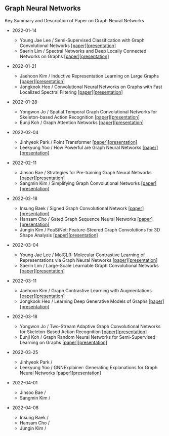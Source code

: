 ## Graph Neural Networks
Key Summary and Description of Paper on Graph Neural Networks

* 2022-01-14
  * Young Jae Lee / Semi-Supervised Classification with Graph Convolutional Networks [[paper]](https://arxiv.org/abs/1609.02907)[[presentation]](https://github.com/dudwojae/NeverMind_DMQA/blob/main/GraphNeuralNetworks/20220114/%5B20220114%5DSemi-Supervised%20Classification%20with%20Graph%20Convolutional%20Networks.pdf)
  * Saerin Lim / Spectral Networks and Deep Locally Connected Networks on Graphs [[paper]](https://arxiv.org/abs/1312.6203)[[presentation]](https://github.com/dudwojae/NeverMind_DMQA/blob/main/GraphNeuralNetworks/20220114/%5B20220114%5DSpectral%20networks%20and%20locally%20connected%20networks%20on%20graphs.pdf)

* 2022-01-21
  * Jaehoon Kim / Inductive Representation Learning on Large Graphs [[paper]](https://proceedings.neurips.cc/paper/2017/file/5dd9db5e033da9c6fb5ba83c7a7ebea9-Paper.pdf)[[presentation]](https://github.com/dudwojae/NeverMind_DMQA/blob/main/GraphNeuralNetworks/20220121/%5B20220121%5DInductive%20Representation%20Learning%20on%20Large%20Graphs.pdf)
  * Jongkook Heo / Convolutional Neural Networks on Graphs with Fast Localized Spectral Filtering [[paper]](https://proceedings.neurips.cc/paper/2016/hash/04df4d434d481c5bb723be1b6df1ee65-Abstract.html)[[presentation]](https://github.com/dudwojae/NeverMind_DMQA/blob/main/GraphNeuralNetworks/20220121/%5B20220121%5DConvolutinal%20Neural%20Networks%20on%20Graphs%20with%20Fast%20Localized%20Spectral%20Filtering.pdf)

* 2022-01-28
  * Yongwon Jo / Spatial Temporal Graph Convolutional Networks for Skeleton-based Action Recognition [[paper]](https://www.aaai.org/ocs/index.php/AAAI/AAAI18/paper/view/17135/16343)[[presentation]](https://github.com/dudwojae/NeverMind_DMQA/blob/main/GraphNeuralNetworks/20220128/%5B20220128%5DSkeleton-based%20Human%20Activity%20Recognition.pdf)
  * Eunji Koh / Graph Attention Networks [[paper]](https://arxiv.org/abs/1710.10903)[[presentation]](https://github.com/dudwojae/NeverMind_DMQA/blob/main/GraphNeuralNetworks/20220128/%5B20220128%5DGraph%20Attention%20Networks.pdf)

* 2022-02-04
  * Jinhyeok Park / Point Transformer [[paper]](https://openaccess.thecvf.com/content/ICCV2021/html/Zhao_Point_Transformer_ICCV_2021_paper.html?ref=https://githubhelp.com)[[presentation]](https://github.com/dudwojae/NeverMind_DMQA/blob/main/GraphNeuralNetworks/20220204/%5B20220204%5DPoint%20Transformer.pdf)
  * Leekyung Yoo / How Powerful are Graph Neural Networks [[paper]](https://arxiv.org/abs/1810.00826)[[presentation]](https://github.com/dudwojae/NeverMind_DMQA/blob/main/GraphNeuralNetworks/20220204/%5B20220204%5DHow%20Powerful%20Are%20Graph%20Neural%20Networks.pdf)

* 2022-02-11
  * Jinsoo Bae / Strategies for Pre-training Graph Neural Networks [[paper]](https://arxiv.org/abs/1905.12265)[[presentation]](https://github.com/dudwojae/NeverMind_DMQA/blob/main/GraphNeuralNetworks/20220211/%5B20220211%5DSTRATEGIES%20FOR%20PRE-TRAINING%20GRAPH%20NEURAL%20NETWORKS.pdf)
  * Sangmin Kim / Simplifying Graph Convolutional Networks [[paper]](https://proceedings.mlr.press/v97/wu19e.html)[[presentation]](https://github.com/dudwojae/NeverMind_DMQA/blob/main/GraphNeuralNetworks/20220211/%5B20220211%5DSimplifying%20Graph%20Convolutional%20Networks.pdf)

* 2022-02-18
  * Insung Baek / Signed Graph Convolutional Network [[paper]](https://ieeexplore.ieee.org/abstract/document/8594922/)[[presentation]](https://github.com/dudwojae/NeverMind_DMQA/blob/main/GraphNeuralNetworks/20220218/%5B20220218%5DSigned%20Graph%20Convolutional%20Network.pdf)
  * Hansam Cho / Gated Graph Sequence Neural Networks [[paper]](https://arxiv.org/abs/1511.05493)[[presentation]](https://github.com/dudwojae/NeverMind_DMQA/blob/main/GraphNeuralNetworks/20220218/%5B20220218%5DGated%20Graph%20Sequence%20Neural%20Networks.pdf)
  * Jungin Kim / FeaStNet: Feature-Steered Graph Convolutions for 3D Shape Analysis [[paper]](https://openaccess.thecvf.com/content_cvpr_2018/html/Verma_FeaStNet_Feature-Steered_Graph_CVPR_2018_paper.html)[[presentation]](https://github.com/dudwojae/NeverMind_DMQA/blob/main/GraphNeuralNetworks/20220218/%5B20220218%5DFeaStNet_Feature-Steered%20Graph%20Convolutions%20for%203D%20Shape%20Analysis.pdf)

* 2022-03-04
  * Young Jae Lee / MolCLR: Molecular Contrastive Learning of Representations via Graph Neural Networks [[paper]](https://arxiv.org/abs/2102.10056)[[presentation]](https://github.com/dudwojae/NeverMind_DMQA/blob/main/GraphNeuralNetworks/20220304/%5B20220304%5DMolecular%20Contrastive%20Learning%20of%20Representations%20via%20Graph%20Neural%20Networks.pdf)
  * Saerin Lim / Large-Scale Learnable Graph Convolutional Networks [[paper]](https://dl.acm.org/doi/abs/10.1145/3219819.3219947)[[presentation]](https://github.com/dudwojae/NeverMind_DMQA/blob/main/GraphNeuralNetworks/20220304/%5B20220304%5DLarge-Scale%20Learnable%20Graph%20Convolutional%20Networks.pdf)

* 2022-03-11
  * Jaehoon Kim / Graph Contrastive Learning with Augmentations [[paper]](https://proceedings.neurips.cc/paper/2020/hash/3fe230348e9a12c13120749e3f9fa4cd-Abstract.html)[[presentation]](https://github.com/dudwojae/NeverMind_DMQA/blob/main/GraphNeuralNetworks/20220311/%5B20220311%5DGraph%20contrastive%20learning%20with%20augmentations.pdf)
  * Jongkook Heo / Learning Deep Generative Models of Graphs [[paper]](https://arxiv.org/abs/1803.03324)[[presentation]](https://github.com/dudwojae/NeverMind_DMQA/blob/main/GraphNeuralNetworks/20220311/%5B20220311%5DLearning%20Deep%20Generative%20Models%20of%20Graphs.pdf)

* 2022-03-18
  * Yongwon Jo / Two-Stream Adaptive Graph Convolutional Networks for Skeleton-Based Action Recognition [[paper]](https://openaccess.thecvf.com/content_CVPR_2019/html/Shi_Two-Stream_Adaptive_Graph_Convolutional_Networks_for_Skeleton-Based_Action_Recognition_CVPR_2019_paper.html)[[presentation]](https://github.com/dudwojae/NeverMind_DMQA/blob/main/GraphNeuralNetworks/20220318/%5B20220318%5DTwo-Stream%20Adaptive%20Graph%20Convolutional%20Networks%20for%20Skeleton-based%20HAR.pdf)
  * Eunji Koh / Graph Random Neural Networks for Semi-Supervised Learning on Graphs [[paper]](https://proceedings.neurips.cc/paper/2020/hash/fb4c835feb0a65cc39739320d7a51c02-Abstract.html)[[presentation]](https://github.com/dudwojae/NeverMind_DMQA/blob/main/GraphNeuralNetworks/20220318/%5B20220318%5DGraph%20Random%20Neural%20Networks%20for%20Semi-Supervised%20Learning%20on%20Graphs.pdf)

* 2022-03-25
  * Jinhyeok Park /
  * Leekyung Yoo / GNNExplainer: Generating Explanations for Graph Neural Networks [[paper]](https://proceedings.neurips.cc/paper/2019/hash/d80b7040b773199015de6d3b4293c8ff-Abstract.html)[[presentation]](https://github.com/dudwojae/NeverMind_DMQA/blob/main/GraphNeuralNetworks/20220325/%5B20220325%5DGNNExplainer_Generating%20Explanations%20for%20Graph%20Neural%20Networks.pdf)

* 2022-04-01
  * Jinsoo Bae /
  * Sangmin Kim /

* 2022-04-08
  * Insung Baek /
  * Hansam Cho /
  * Jungin Kim /

